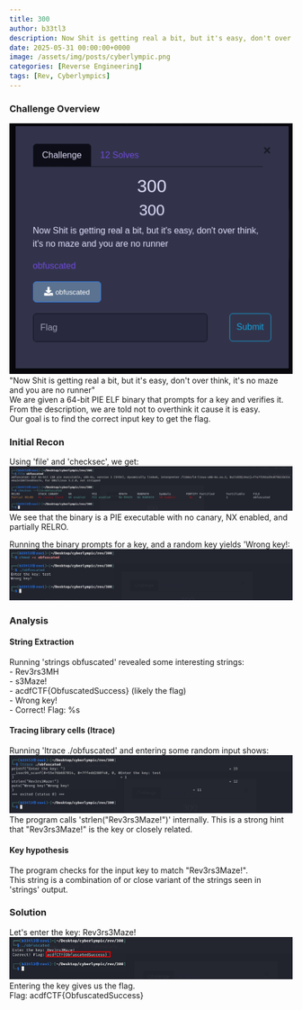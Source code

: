 ```yaml
---
title: 300
author: b33tl3
description: Now Shit is getting real a bit, but it's easy, don't over think, it's no maze and you are no runner
date: 2025-05-31 00:00:00+0000
image: /assets/img/posts/cyberlympic.png
categories: [Reverse Engineering]
tags: [Rev, Cyberlympics]
---
```


### Challenge Overview
![Challenge](/assets/img/posts/300/300.png) <br>
"Now Shit is getting real a bit, but it's easy, don't over think, it's no maze and you are no runner" <br>
We are given a 64-bit PIE ELF binary that prompts for a key and verifies it. From the description, we are told not to overthink it cause it is easy. <br>
Our goal is to find the correct input key to get the flag.

### Initial Recon
Using 'file' and 'checksec', we get: <br>
![Challenge](/assets/img/posts/300/recon.png) <br>
We see that the binary is a PIE executable with no canary, NX enabled, and partially RELRO.

Running the binary prompts for a key, and a random key yields 'Wrong key!: <br>
![Challenge](/assets/img/posts/300/run.png)

### Analysis
#### String Extraction
Running 'strings obfuscated' revealed some interesting strings: <br>
    - Rev3rs3MH <br>
    - s3Maze! <br>
    - acdfCTF{ObfuscatedSuccess} (likely the flag) <br>
    - Wrong key! <br>
    - Correct! Flag: %s <br>

#### Tracing library cells (ltrace)
Running 'ltrace ./obfuscated' and entering some random input shows: <br>
![Challenge](/assets/img/posts/300/ltrace.png)
The program calls 'strlen("Rev3rs3Maze!")' internally. This is a strong hint that "Rev3rs3Maze!" is the key or closely related.

#### Key hypothesis
The program checks for the input key to match "Rev3rs3Maze!". <br>
This string is a combination of or close variant of the strings seen in 'strings' output.

### Solution
Let's enter the key: Rev3rs3Maze! <br>
![Challenge](/assets/img/posts/300/flag.png) 
Entering the key gives us the flag. <br>
Flag: acdfCTF{ObfuscatedSuccess}

